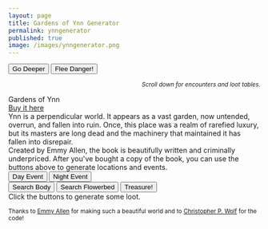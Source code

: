 ```yaml
---
layout: page
title: Gardens of Ynn Generator
permalink: ynngenerator
published: true
image: /images/ynngenerator.png
---
```

<div class="buttonWrapper">
  <button class="btn btn-primary" onclick="goDeeper()">Go Deeper</button>
  <button class="btn btn-primary" onclick="fleeDanger()">Flee Danger!</button>
</div>
<p style="text-align: right;font-style: italic;"><small>Scroll down for encounters and loot tables.</small></p>

<div class="container generatorCard">
  <div class="row pastRecords">
    <div class="col-xl-6 col-md-12 tightSpacing h3" id="pastLocations"></div>
    <div class="col-xl-6 col-md-12 tightSpacing h3" id="pastDetails"><a href="https://www.drivethrurpg.com/product/237544/The-Gardens-Of-Ynn"></a></div>
  </div>
  <div class="row">
    <div class="col-xl-6 col-md-12 tightSpacing h2" id="locationTitle">Gardens of Ynn</div>
    <div class="col-xl-6 col-md-12 tightSpacing h2" id="detailTitle"><a href="https://www.drivethrurpg.com/product/237544/The-Gardens-Of-Ynn">Buy it here</a></div>
  </div>
  <div class="row">
    <div id="locationDesc" class="col-xl-6 col-md-12" style="border-right: 1px solid var(--border-color);">
    Ynn is a perpendicular world. It appears as a vast garden, now untended, overrun, and fallen into ruin. Once, this place was a realm of rarefied luxury, but its masters are long dead and the machinery that maintained it has fallen into disrepair.
    </div>
    <div id="detailDesc" class="col-xl-6 col-md-12">
    Created by Emmy Allen, the book is beautifully written and criminally underpriced. After you've bought a copy of the book, you can use the buttons above to generate locations and events.
    </div>
	</div>
</div>

<div class="buttonWrapper">
  <button class="btn btn-primary" onclick="dayEvent()">Day Event</button>
  <button class="btn btn-primary" onclick="nightEvent()">Night Event</button>
</div>

<div class="container generatorCard">
  <div class="row" id="eventText">
	</div>
</div>

<div class="buttonWrapper">
  <button class="btn btn-primary" onclick="searchBody()">Search Body</button>
  <button class="btn btn-primary" onclick="searchFlowerbed()">Search Flowerbed</button>
  <button class="btn btn-primary" onclick="treasure()">Treasure!</button>
</div>

<div class="container generatorCard">
  <div class="row">
    <div class="col tightSpacing h3" id="generatorTitle">Click the buttons to generate some loot.</div>
  </div>
</div>

<small>Thanks to <a href="https://www.patreon.com/EmmyCavegirlAllen/overview/">Emmy Allen</a> for making such a beautiful world and to <a href="http://chrispwolf.com/">Christopher P. Wolf</a> for the code!</small>

<script>

var currentLayer = -1;
var request = new XMLHttpRequest();
request.open("GET", "ynn.json", false);
request.send(null);
var ynn = JSON.parse(request.responseText);

function goDeeper() {
//Add to the list of past locations
document.getElementById("pastLocations").innerHTML = document.getElementById("pastLocations").innerHTML + document.getElementById("locationTitle").innerHTML + "<br>";

document.getElementById("pastDetails").innerHTML = document.getElementById("pastDetails").innerHTML + document.getElementById("detailTitle").innerHTML + "<br>";

//increase to the next Layer
currentLayer++;
var nextLocation = Math.floor(Math.random() * 20) + currentLayer;
var nextDetail = Math.floor(Math.random() * 20) + currentLayer;

document.getElementById("locationTitle").innerHTML = currentLayer + ". " + ynn.locations[currentLayer].title + " <small>pg " + ynn.locations[currentLayer].page + "</small>";

document.getElementById("detailTitle").innerHTML = currentLayer + ". " + ynn.details[currentLayer].title + " <small>pg " + ynn.details[currentLayer].page + "</small>";

document.getElementById("locationDesc").innerHTML = ynn.locations[currentLayer].description;
document.getElementById("detailDesc").innerHTML = ynn.details[currentLayer].description;
}

function dayEvent() {
  var nextEvent = Math.floor(Math.random()*ynn.events.length);
  var eventDescription = ynn.events[nextEvent].description;
  var encounters = "";

  for (i = 0; i < ynn.events[nextEvent].encounters; i++) {
    var nextEncounter = ynn.dayEncounters[Math.floor(Math.random()*ynn.dayEncounters.length)];

    encounters = "<hr class=\"tightSpacing\"><strong>" + encounters + 
    nextEncounter.title + " <small>pg " +  nextEncounter.page + "</small><br>" +
    nextEncounter.description + "<br><i>" + nextEncounter.stats + "</i>";
  }

  document.getElementById("eventText").innerHTML = eventDescription + encounters;
}

</script>